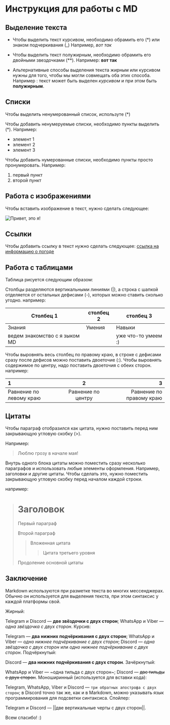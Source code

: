 # Инструкция для работы с MD


## Выделение текста
* Чтобы выделить текст курсивом, необходимо обрамить его (*) или знаком подчеркивания (_)
 Например, *вот так*

* Чтобы выделить текст полужирным, необходимо обрамить его двойными звездочками (**). Например: **вот так**


* Альтернативные способы выделения текста жирным или курсивом нужны для того, чтобы мы могли совмещать оба этих способа. Например : текст может быть выделен *курсивом* и при этом быть  **полужирным**.

## Списки
Чтобы выделить ненумерованный список, используте (*)

Чтобы добавить ненумеруемые списки, необходимо пункты выделить (*). Например: 
* элемент 1
* элемент 2
* элемент 3

Чтобы добавить нумерованные списки, необходимо пункты просто пронумеровать. Например: 
1. первый пункт
2. второй пункт

## Работа с изображениями
Чтобы вставить изображение в текст, нужно сделать следующее:


![Привет, это я!](123.jpg)

## Ссылки
Чтобы добавить ссылку в текст нужно сделать следующее:
[ссылка на информацию о погоде](https://rp5.ru/%D0%9F%D0%BE%D0%B3%D0%BE%D0%B4%D0%B0_%D0%B2_%D0%92%D0%B5%D0%BB%D0%B8%D0%BA%D0%BE%D0%BC_%D0%9D%D0%BE%D0%B2%D0%B3%D0%BE%D1%80%D0%BE%D0%B4%D0%B5)


## Работа с таблицами
Таблица рисуется следующим образом:

Столбцы разделяются вертикальными линиями (|), а строка с шапкой отделяется от остальных дефисами (-), которых можно ставить сколько угодно.
например:

|Столбец 1|столбец 2| столбец 3|
|-|------------------|----|
|Знания|Умения|Навыки|
|ведем знакомство с я зыком MD| |уже что-то умеем :)|

Чтобы выровнять весь столбец по правому краю, в строке с дефисами сразу после дефисов можно поставить двоеточие (:). Чтобы выровнять содержимое по центру, надо поставить двоеточия с обеих сторон.
например:

|1|2|3|
|:-|:-:|-:|
|Равнение по левому краю|Равнение по центру| Равнение по правому краю|


## Цитаты

Чтобы параграф отобразился как цитата, нужно поставить перед ним закрывающую угловую скобку (>).

Например:
>Люблю грозу в начале мая!

Внутрь одного блока цитаты можно поместить сразу несколько параграфов и использовать любые элементы оформления. Например, заголовки и другие цитаты. Чтобы сделать это, нужно поместить закрывающую угловую скобку перед началом каждой строки.

например:
># Заголовок
>Первый параграф
>
>Второй параграф
>
>>Вложенная цитата
>>>Цитата третьего уровня
>
>Продоление основной цитаты



## Заключение

Markdown используются при разметке текста во многих мессенджерах. Обычно он используется для выделения текста, при этом синтаксис у каждой платформы свой.

Жирный:

Telegram и Discord — **две звёздочки с двух сторон**;
WhatsApp и Viber — *одна звёздочка с двух сторон*.
Курсив:

Telegram — __два нижних подчёркивания с двух сторон__;
WhatsApp и Viber — _одно нижнее подчёркивание с двух сторон_;
Discord — *одна звёздочка с двух сторон* или _одно нижнее подчёркивание с двух сторон_.
Подчёркнутый:

Discord — __два нижних подчёркивания с двух сторон__.
Зачёркнутый:

WhatsApp и Viber — ~одна тильда с двух сторон~;
Discord — ~~две тильды с двух сторон~~.
Моноширинный (используется для вставки кода):

Telegram, WhatsApp, Viber и Discord — ```три обратных апострофа с двух сторон```;
в Discord точно так же, как и в Markdown, можно указывать язык программирования для подсветки синтаксиса.
Спойлер:

Telegram и Discord — ||две вертикальные черты с двух сторон||.

Всем спасибо! :)